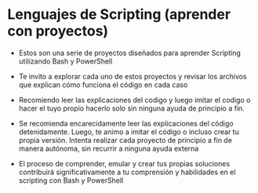 # Lenguajes de Scripting (aprender con proyectos)
- Estos son una serie de proyectos diseñados para aprender Scripting utilizando Bash y PowerShell
- Te invito a explorar cada uno de estos proyectos y revisar los archivos que explican cómo funciona el código en cada caso
- Recomiendo leer las explicaciones del codigo y luego imitar el codigo o hacer el tuyo propio hacerlo solo sin ninguna ayuda de principio a fin.
- Se recomienda encarecidamente leer las explicaciones del código detenidamente. Luego, te animo a imitar el código o incluso crear tu propia versión. Intenta realizar cada proyecto de principio a fin de manera autónoma, sin recurrir a ninguna ayuda externa

- El proceso de comprender, emular y crear tus propias soluciones contribuirá significativamente a tu comprensión y habilidades en el scripting con Bash y PowerShell
